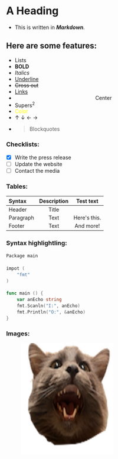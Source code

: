 # **A Heading**

* This is written in ***Markdown**.*

## **Here are some features:**

* Lists
* **BOLD**
* *Italics*
* <u> Underline </u>
* ~~Cross out~~
* [Links](https://www.example.com)
* <center>Center</center>
* Supers<sup>2</sup>
* <font color="yellow">Color</font>
* &uarr; &darr; &larr; &rarr;
* >Blockquotes

### Checklists:

- [x] Write the press release
- [ ] Update the website
- [ ] Contact the media

### Tables:

| Syntax | Description | Test text |
| :--- | :--: | :---:|
| Header |  Title | |
| Paragraph | Text | Here's this. |
| Footer | Text | And more! |

### Syntax highlightling:

```go
Package main

impot (
    "fmt"
)

func main () {
    var anEcho string
    fmt.Scanln("I:", anEcho)
    fmt.Println("O:", &anEcho)
}

```

### Images:

<figure>
    <img src="../images/Icon.png"
         alt="Ziggy!" width="250" height="300">
</figure>

[This is a comment that isn't visible when converted to html.]: #